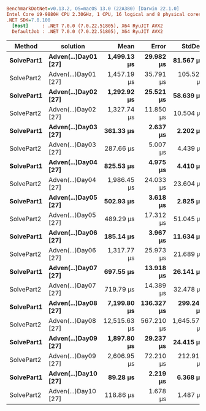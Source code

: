 ``` ini

BenchmarkDotNet=v0.13.2, OS=macOS 13.0 (22A380) [Darwin 22.1.0]
Intel Core i9-9880H CPU 2.30GHz, 1 CPU, 16 logical and 8 physical cores
.NET SDK=7.0.100
  [Host]     : .NET 7.0.0 (7.0.22.51805), X64 RyuJIT AVX2
  DefaultJob : .NET 7.0.0 (7.0.22.51805), X64 RyuJIT AVX2


```
|     Method |             solution |         Mean |      Error |       StdDev |       Median |      Gen0 |     Gen1 |    Gen2 |   Allocated |
|----------- |--------------------- |-------------:|-----------:|-------------:|-------------:|----------:|---------:|--------:|------------:|
| **SolvePart1** | **Adven(...)Day01 [27]** |  **1,499.13 μs** |  **29.982 μs** |    **81.567 μs** |  **1,534.19 μs** |   **74.2188** |   **7.8125** |       **-** |   **621.26 KB** |
| SolvePart2 | Adven(...)Day01 [27] |  1,457.19 μs |  35.791 μs |   105.529 μs |  1,513.20 μs |   76.1719 |   7.8125 |       - |    625.7 KB |
| **SolvePart1** | **Adven(...)Day02 [27]** |  **1,292.92 μs** |  **25.521 μs** |    **58.639 μs** |  **1,310.94 μs** |   **97.6563** |  **29.2969** |       **-** |   **812.77 KB** |
| SolvePart2 | Adven(...)Day02 [27] |  1,327.74 μs |  11.850 μs |    10.504 μs |  1,327.59 μs |   97.6563 |  29.2969 |       - |   812.77 KB |
| **SolvePart1** | **Adven(...)Day03 [27]** |    **361.33 μs** |   **2.637 μs** |     **2.202 μs** |    **361.78 μs** |   **61.0352** |   **6.8359** |       **-** |   **502.29 KB** |
| SolvePart2 | Adven(...)Day03 [27] |    287.66 μs |   5.007 μs |     4.439 μs |    286.86 μs |   41.0156 |   4.8828 |       - |   337.45 KB |
| **SolvePart1** | **Adven(...)Day04 [27]** |    **825.53 μs** |   **4.975 μs** |     **4.410 μs** |    **825.27 μs** |   **79.1016** |  **17.5781** |       **-** |   **650.78 KB** |
| SolvePart2 | Adven(...)Day04 [27] |  1,986.45 μs |  24.033 μs |    23.604 μs |  1,981.98 μs |  304.6875 |  70.3125 |       - |   2493.3 KB |
| **SolvePart1** | **Adven(...)Day05 [27]** |    **502.93 μs** |   **3.618 μs** |     **2.825 μs** |    **503.27 μs** |   **41.0156** |  **11.7188** |       **-** |   **335.52 KB** |
| SolvePart2 | Adven(...)Day05 [27] |    489.29 μs |  17.312 μs |    51.045 μs |    473.29 μs |   50.7813 |  14.6484 |       - |   415.81 KB |
| **SolvePart1** | **Adven(...)Day06 [27]** |    **185.14 μs** |   **3.967 μs** |    **11.634 μs** |    **180.91 μs** |   **35.8887** |   **0.4883** |       **-** |   **295.02 KB** |
| SolvePart2 | Adven(...)Day06 [27] |  1,317.77 μs |  25.973 μs |    21.689 μs |  1,312.95 μs |  248.0469 |   3.9063 |       - |  2041.24 KB |
| **SolvePart1** | **Adven(...)Day07 [27]** |    **697.55 μs** |  **13.918 μs** |    **26.141 μs** |    **696.56 μs** |   **73.2422** |  **16.6016** |       **-** |   **602.31 KB** |
| SolvePart2 | Adven(...)Day07 [27] |    719.79 μs |  14.389 μs |    32.478 μs |    720.21 μs |   73.2422 |  20.5078 |       - |    602.4 KB |
| **SolvePart1** | **Adven(...)Day08 [27]** |  **7,199.80 μs** | **136.327 μs** |   **299.241 μs** |  **7,201.83 μs** | **1257.8125** | **117.1875** |       **-** | **10276.44 KB** |
| SolvePart2 | Adven(...)Day08 [27] | 12,515.63 μs | 567.210 μs | 1,645.579 μs | 11,799.68 μs | 2046.8750 | 140.6250 | 15.6250 | 16818.85 KB |
| **SolvePart1** | **Adven(...)Day09 [27]** |  **1,897.80 μs** |  **29.237 μs** |    **24.415 μs** |  **1,890.06 μs** |  **121.0938** |  **39.0625** | **39.0625** |   **938.48 KB** |
| SolvePart2 | Adven(...)Day09 [27] |  2,606.95 μs |  72.210 μs |   212.914 μs |  2,606.23 μs |   93.7500 |  27.3438 |       - |   774.03 KB |
| **SolvePart1** | **Adven(...)Day10 [27]** |     **89.28 μs** |   **2.219 μs** |     **6.368 μs** |     **87.10 μs** |    **6.4697** |   **0.2441** |       **-** |    **53.57 KB** |
| SolvePart2 | Adven(...)Day10 [27] |    118.86 μs |   1.678 μs |     1.487 μs |    118.96 μs |    6.8359 |   0.2441 |       - |     56.7 KB |
